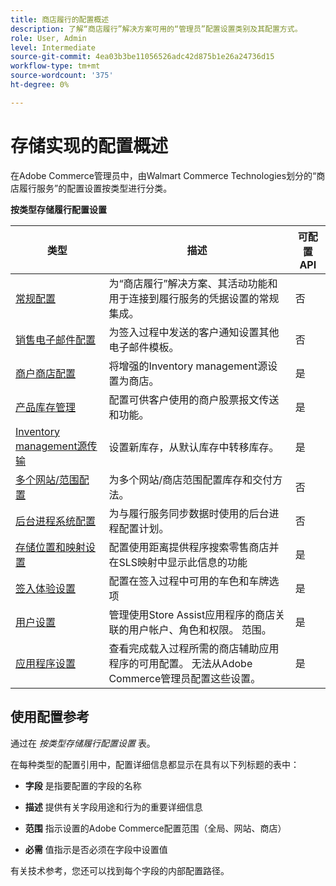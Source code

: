 ```yaml
---
title: 商店履行的配置概述
description: 了解“商店履行”解决方案可用的“管理员”配置设置类别及其配置方式。
role: User, Admin
level: Intermediate
source-git-commit: 4ea03b3be11056526adc42d875b1e26a24736d15
workflow-type: tm+mt
source-wordcount: '375'
ht-degree: 0%

---
```


# 存储实现的配置概述

在Adobe Commerce管理员中，由Walmart Commerce Technologies划分的“商店履行服务”的配置设置按类型进行分类。

**按类型存储履行配置设置**

| **类型** | **描述** | **可配置API** |
|--------------------------------------------------------------------------|--------------------------------------------------------------------------------------------------------------------------------------------------------------------------|----------------------|
| [常规配置](enable-general.md) | 为“商店履行”解决方案、其活动功能和用于连接到履行服务的凭据设置的常规集成。 | 否 |
| [销售电子邮件配置](sales-emails.md) | 为签入过程中发送的客户通知设置其他电子邮件模板。 | 否 |
| [商户商店配置](merchant-store-configuration.md) | 将增强的Inventory management源设置为商店。 | 是 |
| [产品库存管理](product-stock.md) | 配置可供客户使用的商户股票报文传送和功能。 | 是 |
| [Inventory management源传输](inventory-stock-transfer.md) | 设置新库存，从默认库存中转移库存。 | 是 |
| [多个网站/范围配置](multi-site-and-scope-config.md) | 为多个网站/商店范围配置库存和交付方法。 | 否 |
| [后台进程系统配置](background-processes.md) | 为与履行服务同步数据时使用的后台进程配置计划。 | 否 |
| [存储位置和映射设置](store-location-map-provider-setup.md) | 配置使用距离提供程序搜索零售商店并在SLS映射中显示此信息的功能 | 是 |
| [签入体验设置](store-location-map-provider-setup.md) | 配置在签入过程中可用的车色和车牌选项 | 是 |
| [用户设置](user-setup.md) | 管理使用Store Assist应用程序的商店关联的用户帐户、角色和权限。 范围。 | 是 |
| [应用程序设置](app-setup.md) | 查看完成载入过程所需的商店辅助应用程序的可用配置。 无法从Adobe Commerce管理员配置这些设置。 | 是 |


## 使用配置参考

通过在 _按类型存储履行配置设置_ 表。

在每种类型的配置引用中，配置详细信息都显示在具有以下列标题的表中：

- **字段** 是指要配置的字段的名称

- **描述** 提供有关字段用途和行为的重要详细信息

- **范围** 指示设置的Adobe Commerce配置范围（全局、网站、商店）

- **必需** 值指示是否必须在字段中设置值

有关技术参考，您还可以找到每个字段的内部配置路径。
